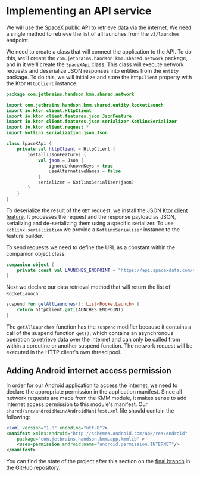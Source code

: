 # Implementing an API service

We will use the [SpaceX public API](https://docs.spacexdata.com/?version=latest) to retrieve data via the internet. We need a single method to retrieve the list of all launches from the `v3/launches` endpoint.

We need to create a class that will connect the application to the API. To do this, we’ll create the `com.jetbrains.handson.kmm.shared.network` package, and in it we'll create the `SpaceXApi` class. This class will execute network requests and deserialize JSON responses into entities from the `entity` package. To do this, we will initialize and store the `httpClient` property with the Ktor `HttpClient` instance:

```kotlin
package com.jetbrains.handson.kmm.shared.network

import com.jetbrains.handson.kmm.shared.entity.RocketLaunch
import io.ktor.client.HttpClient
import io.ktor.client.features.json.JsonFeature
import io.ktor.client.features.json.serializer.KotlinxSerializer
import io.ktor.client.request.*
import kotlinx.serialization.json.Json

class SpaceXApi {
    private val httpClient = HttpClient {
        install(JsonFeature) {
            val json = Json { 
                ignoreUnknownKeys = true
                useAlternativeNames = false
            }
            serializer = KotlinxSerializer(json)
        }
    }
}
```

To deserialize the result of the `GET` request, we install the JSON [Ktor client feature](https://ktor.io/clients/http-client/features.html). It processes the request and the response payload as JSON, serializing and de-serializing them using a specific serializer. To use `kotlinx.serialization` we provide a `KotlinxSerializer` instance to the feature builder.

To send requests we need to define the URL as a constant within the companion object class:

```kotlin
companion object {
    private const val LAUNCHES_ENDPOINT = "https://api.spacexdata.com/v3/launches"
}
```

Next we declare our data retrieval method that will return the list of `RocketLaunch`:

```kotlin
suspend fun getAllLaunches(): List<RocketLaunch> {
    return httpClient.get(LAUNCHES_ENDPOINT)
}
```

The `getAllLaunches` function has the `suspend` modifier because it contains a call of the suspend function `get()`, which contains an asynchronous operation to retrieve data over the internet and can only be called from within a coroutine or another suspend function. The network request will be executed in the HTTP client's own thread pool. 

## Adding Android internet access permission

In order for our Android application to access the internet, we need to declare the appropriate permission in the application manifest. Since all network requests are made from the KMM module, it makes sense to add internet access permission to this module's manifest. Our `shared/src/androidMain/AndroidManifest.xml` file should contain the following:

```xml
<?xml version="1.0" encoding="utf-8"?>
<manifest xmlns:android="http://schemas.android.com/apk/res/android"
    package="com.jetbrains.handson.kmm.app.kmmlib" >
    <uses-permission android:name="android.permission.INTERNET"/>
</manifest>
```

You can find the state of the project after this section on the [final branch](https://github.com/kotlin-hands-on/kmm-networking-and-data-storage/tree/final) in the GitHub repository.
